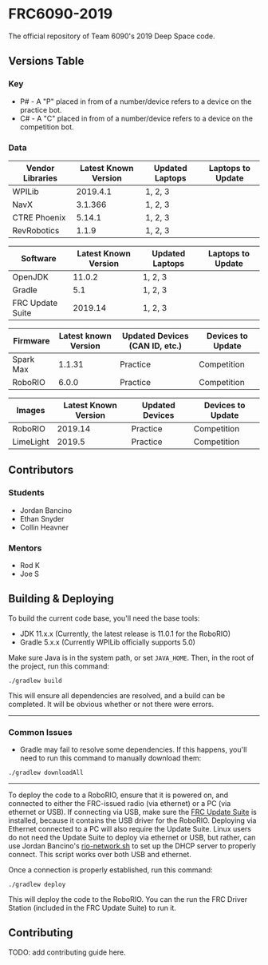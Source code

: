 # FRC6090-2019
The official repository of Team 6090's 2019 Deep Space code.

## Versions Table

### Key
- P# - A "P" placed in from of a number/device refers to a device on the practice bot.
- C# - A "C" placed in from of a number/device refers to a device on the competition bot.

### Data
| Vendor Libraries | Latest Known Version  | Updated Laptops | Laptops to Update |
|------------------|-----------------------|-----------------|-------------------|
| WPILib           | 2019.4.1              | 1, 2, 3         |                   |
| NavX             | 3.1.366               | 1, 2, 3         |                   |
| CTRE Phoenix     | 5.14.1                | 1, 2, 3         |                   |
| RevRobotics      | 1.1.9                 | 1, 2, 3         |                   |

| Software         | Latest Known Version | Updated Laptops | Laptops to Update |
|------------------|----------------------|-----------------|-------------------|
| OpenJDK          | 11.0.2               | 1, 2, 3         |                   |
| Gradle           | 5.1                  | 1, 2, 3         |                   |
| FRC Update Suite | 2019.14              | 1, 2, 3         |                   |

| Firmware  | Latest known Version | Updated Devices (CAN ID, etc.) | Devices to Update    |
|-----------|----------------------|--------------------------------|----------------------|
| Spark Max | 1.1.31               | Practice                       | Competition          |
| RoboRIO   | 6.0.0                | Practice                       | Competition          |

| Images    | Latest Known Version | Updated Devices      | Devices to Update    |
|-----------|----------------------|----------------------|----------------------|
| RoboRIO   | 2019.14              | Practice             | Competition          |
| LimeLight | 2019.5               | Practice             | Competition          |


## Contributors
### Students
- Jordan Bancino
- Ethan Snyder
- Collin Heavner

### Mentors
- Rod K
- Joe S

## Building & Deploying
To build the current code base, you'll need the base tools:

- JDK 11.x.x (Currently, the latest release is 11.0.1 for the RoboRIO)
- Gradle 5.x.x (Currently WPILib officially supports 5.0)

Make sure Java is in the system path, or set `JAVA_HOME`. Then, in the root of the project, run this command:

```
./gradlew build
 ```
 
This will ensure all dependencies are resolved, and a build can be completed.
It will be obvious whether or not there were errors. 

---

### Common Issues
- Gradle may fail to resolve some dependencies. If this happens, you'll need to run this command to manually download
them: 

```
./gradlew downloadAll
```
---

To deploy the code to a RoboRIO, ensure that it is powered on, and connected to either the FRC-issued radio (via ethernet)
or a PC (via ethernet or USB). If connecting via USB, make sure the [FRC Update Suite](https://wpilib.screenstepslive.com/s/currentCS/m/cpp/l/1027499-installing-the-frc-update-suite-all-languages) is installed, because it contains the USB driver for the RoboRIO. Deploying via Ethernet connected to a PC will also require the Update Suite. Linux users do not need the Update Suite to deploy via ethernet or USB, but rather, can use Jordan Bancino's [rio-network.sh]() to set up the DHCP server to properly connect. This script works over both USB and ethernet.

Once a connection is properly established, run this command:

```
./gradlew deploy
```

This will deploy the code to the RoboRIO. You can the run the FRC Driver Station (included in the FRC Update Suite) to run it.

## Contributing
TODO: add contributing guide here.
